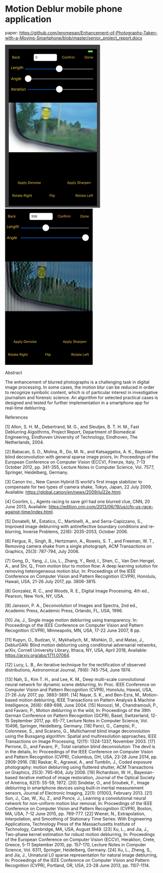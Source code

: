 # Motion Deblur mobile phone application

paper: https://github.com/jeromepan/Enhancement-of-Photographs-Taken-with-a-Moving-Smartphone/blob/master/senior_project_report.docx


![alt text](https://github.com/jeromepan/Enhancement-of-Photographs-Taken-with-a-Moving-Smartphone/blob/master/1.png) 
![alt text](https://github.com/jeromepan/Enhancement-of-Photographs-Taken-with-a-Moving-Smartphone/blob/master/2.png)

Abstract

  The enhancement of blurred photographs is a challenging task in digital image processing. In some cases, the motion blur can be reduced in order to recognize symbolic content, which is of particular interest in investigative journalism and forensic science. An algorithm for selected practical cases is designed and tested for further implementation in a smartphone app for real-time deblurring.

References

[1]	Allon, S. H. M., Debertrand, M. G., and Sleutjes, B. T. H. M., Fast Deblurring Algoithrms, Project Report, Department of Biomedical Engineering, Eindhoven University of Technology, Eindhoven, The Netherlands, 2004.

[2]	Babacan, S. D., Molina, R., Do, M. N., and Katsaggelos, A. K., Bayesian blind deconvolution with general sparse image priors, In: Proceedings of the European Conference on Computer Vision (ECCV), Firenze, Italy, 7-13 October 2012, pp. 341-355, Lecture Notes in Computer Science, Vol. 7577, Springer, Heidelberg, Germany.

[3]	Canon Inc., New Canon Hybrid IS world's first image stabilizer to compensate for two types of camera shake, Tokyo, Japan, 22 July 2009, Available: <https://global.canon/en/news/2009/jul22e.html>.

[4]	Coorlim, L., Agents racing to save girl had one blurred clue, CNN, 20 June 2013, Available: <https://edition.cnn.com/2013/06/19/us/cfp-us-race-against-time/index.html>.

[5]	Donatelli, M., Estatico, C., Martinelli, A., and Serra-Capizzano, S., Improved image deblurring with antireflective boundary conditions and re-blurring, Inverse Problems, 22(6): 2035-2053, October 2006.

[6]	Fergus, R., Singh, B., Hertzmann, A., Roweis, S. T., and Freeman, W. T., Removing camera shake from a single photograph, ACM Transactions on Graphics, 25(3): 787-794, July 2006.

[7]	Gong, D., Yang, J., Liu, L., Zhang, Y., Reid, I., Shen, C., Van Den Hengel, A., and Shi, Q., From motion blur to motion flow: A deep learning solution for removing heterogeneous motion blur, In: Proceedings of the IEEE Conference on Computer Vision and Pattern Recognition (CVPR), Honolulu, Hawaii, USA, 21-26 July 2017, pp. 3806-3815.

[8]	Gonzalez, R. C., and Woods, R. E., Digital Image Processing, 4th ed., Pearson, New York, NY, USA.

[9]	Jansson, P. A., Deconvolution of Images and Spectra, 2nd ed., Academic Press, Academic Press, Orlando, FL, USA, 1996.

[10]	Jia, J., Single image motion deblurring using transparency. In: Proceedings of the IEEE Conference on Computer Vision and Pattern Recognition (CVPR), Minneapolis, MN, USA, 17-22 June 2007, 8 pp.

[11]	Kupyn, O., Budzan, V., Mykhailych, M., Mishkin, D., and Matas, J., DeblurGAN: Blind motion deblurring using conditional adversarial networks, arXiv, Cornell University Library, Ithaca, NY, USA, April 2018, Available: <https://arxiv.org/abs/1711.07064>.

[12]	Lucy, L. B., An iterative technique for the rectification of observed distributions, Astronomical Journal, 79(6): 745-754, June 1974.

[13]	Nah, S., Kim T. H., and Lee, K. M., Deep multi-scale convolutional neural network for dynamic scene deblurring, In: Proc. IEEE Conference on Computer Vision and Pattern Recognition (CVPR), Honolulu, Hawaii, USA, 21-26 July 2017, pp. 3883-3891.
[14]	Nayar, S. K., and Ben-Ezra, M., Motion-based motion deblurring, IEEE Transactions on Pattern Analysis & Machine Intelligence, 26(6): 689-698, June 2004.
[15]	Noroozi, M., Chandramouli, P., and Favaro, P., Motion deblurring in the wild, In: Proceedings of the 39th German Conference on Pattern Recognition (GCPR), Basel, Switzerland, 12-15 September 2017, pp. 65-77, Lecture Notes in Computer Science, Vol. 10496, Springer, Heidelberg, Germany.
[16]	Panci, G., Campisi, P., Colonnese, S., and Scarano, G., Multichannel blind image deconvolution using the Bussgang algorithm: Spatial and multiresolution approaches, IEEE Transactions on Image Processing, 12(11): 1324-1337, November 2003.
[17]	Perrone, D., and Favaro, P., Total variation blind deconvolution: The devil is in the details, In: Proceedings of the IEEE Conference on Computer Vision and Pattern Recognition (CVPR), Columbus, OH, USA, 23-28 June 2014, pp. 2909-2916.
[18]	Raskar, R., Agrawal, A., and Tumblin, J., Coded exposure photography: motion deblurring using fluttered shutter, ACM Transactions on Graphics, 25(3): 795-804, July 2006.
[19]	Richardson, W. H., Bayesian-based iterative method of image restoration, Journal of the Optical Society of America, 62(1): 55-59, 1972.
[20]	Sindelar, O., and Sroubek, F., Image deblurring in smartphone devices using built-in inertial measurement sensors, Journal of Electronic Imaging, 22(1): 011003, February 2013.
[21]	Sun, J., Cao, W., Xu, Z., and Ponce, J., Learning a convolutional neural network for non-uniform motion blur removal, In: Proceedings of the IEEE Conference on Computer Vision and Pattern Recognition (CVPR), Boston, MA, USA, 7-12 June 2015, pp. 769-777.
[22]	Wiener, N., Extrapolation, Interpolation, and Smoothing of Stationary Time Series: With Engineering Applications, Technology Press of the Massachusetts Institute of Technology, Cambridge, MA, USA, August 1949.
[23]	Xu, L., and Jia, J., Two-phase kernel estimation for robust motion deblurring, In: Proceedings of the European Conference on Computer Vision (ECCV), Heraklion, Crete, Greece, 5-11 September 2010, pp. 157-170, Lecture Notes in Computer Science, Vol. 6311, Springer, Heidelberg, Germany.
[24]	Xu, L., Zheng, S., and Jia, J., Unnatural L0 sparse representation for natural image deblurring, In: Proceedings of the IEEE Conference on Computer Vision and Pattern Recognition (CVPR), Portland, OR, USA, 23-28 June 2013, pp. 1107-1114. 

